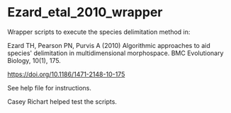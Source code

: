 # Ezard_etal_2010_wrapper
Wrapper scripts to execute the species delimitation method in:

Ezard TH, Pearson PN, Purvis A (2010) Algorithmic approaches to aid species' delimitation in multidimensional morphospace. BMC Evolutionary Biology, 10(1), 175.

https://doi.org/10.1186/1471-2148-10-175


See help file for instructions.

Casey Richart helped test the scripts.
